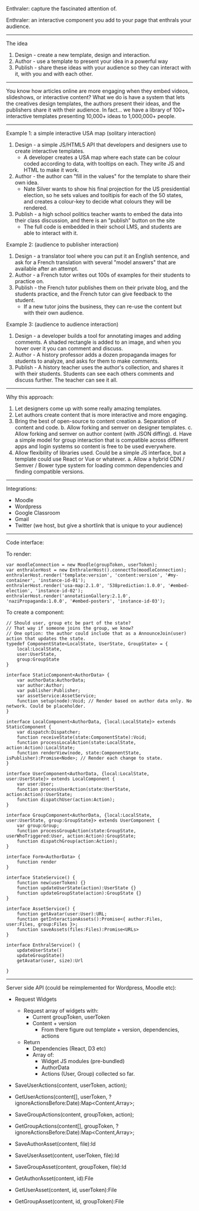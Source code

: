 Enthraler: capture the fascinated attention of.

Enthraler: an interactive component you add to your page that enthrals your audience.


---

The idea

1. Design - create a new template, design and interaction.
2. Author - use a template to present your idea in a powerful way
3. Publish - share these ideas with your audience so they can interact with it, with you and with each other.

---

You know how articles online are more engaging when they embed videos, slideshows, or interactive content?
What we do is have a system that lets the creatives design templates, the authors present their ideas, and the publishers share it with their audience.
In fact... we have a library of 100+ interactive templates presenting 10,000+ ideas to 1,000,000+ people.

---

Example 1: a simple interactive USA map (solitary interaction)

1. Design - a simple JS/HTML5 API that developers and designers use to create interactive templates.
    - A developer creates a USA map where each state can be colour coded according to data, with tooltips on each. They write JS and HTML to make it work.
2. Author - the author can "fill in the values" for the template to share their own idea.
    - Nate Silver wants to show his final projection for the US presidential election, so he sets values and tooltipis for each of the 50 states, and creates a colour-key to decide what colours they will be rendered.
3. Publish - a high school politics teacher wants to embed the data into their class discussion, and there is an "publish" button on the site
    - The full code is embedded in their school LMS, and students are able to interact with it.

Example 2: (audience to publisher interaction)

1. Design - a translator tool where you can put it an English sentence, and ask for a French translation with several "model answers" that are available after an attempt.
2. Author - a French tutor writes out 100s of examples for their students to practice on.
3. Publish - the French tutor publishes them on their private blog, and the students practice, and the French tutor can give feedback to the student.
    - If a new tutor joins the business, they can re-use the content but with their own audience.

Example 3: (audience to audience interaction)

1. Design - a developer builds a tool for annotating images and adding comments.  A shaded rectangle is added to an image, and when you hover over it you can comment and discuss.
2. Author - A history professor adds a dozen propaganda images for students to analyze, and asks for them to make comments.
3. Publish - A history teacher uses the author's collection, and shares it with their students. Students can see each others comments and discuss further. The teacher can see it all.

---

Why this approach:

1. Let designers come up with some really amazing templates.
2. Let authors create content that is more interactive and more engaging.
3. Bring the best of open-source to content creation
    a. Separation of content and code.
    b. Allow forking and semver on designer templates.
    c. Allow forking and semver on author content (with JSON diffing).
    d. Have a simple model for group interaction that is compatible across different apps and login systems so content is free to be used everywhere.
4. Allow flexibility of libraries used. Could be a simple JS interface, but a template could use React or Vue or whatever.
    a. Allow a hybrid CDN / Semver / Bower type system for loading common dependencies and finding compatible versions.

---

Integrations:

- Moodle
- Wordpress
- Google Classroom
- Gmail
- Twitter (we host, but give a shortlink that is unique to your audience)

---

Code interface:


To render:

```
var moodleConnection = new Moodle(groupToken, userToken);
var enthralerHost = new EnthralerHost().connectTo(moodleConnection);
enthralerHost.render('template:version', 'content:version', '#my-container', 'instance-id-01');
enthralerHost.render('usa-map:2.1.0', '538prediction:1.0.0', '#embed-election', 'instance-id-02');
enthralerHost.render('annotationGallery:2.1.0', 'naziPropaganda:1.0.0', '#embed-posters', 'instance-id-03');
```

To create a component:

```
// Should user, group etc be part of the state?
// That way if someone joins the group, we know?
// One option: the author could include that as a AnnounceJoin(user) action that updates the state.
typedef ComponentState<LocalState, UserState, GroupState> = {
    local:LocalState,
    user:UserState,
    group:GroupState
}

interface StaticComponent<AuthorData> {
    var authorData:AuthorData;
    var author:Author;
    var publisher:Publisher;
    var assetService:AssetService;
    function setup(node):Void; // Render based on author data only. No network. Could be placeholder.
}

interface LocalComponent<AuthorData, {local:LocalState}> extends StaticComponent {
    var dispatch:Dispatcher;
    function receiveState(state:ComponentState):Void;
    function processLocalAction(state:LocalState, action:Action):LocalState;
    function renderView(node, state:ComponentState, isPublisher):Promise<Node>; // Render each change to state.
}

interface UserComponent<AuthorData, {local:LocalState, user:UserState}> extends LocalComponent {
    var user:User;
    function processUserAction(state:UserState, action:Action):UserState;
    function dispatchUser(action:Action);
}

interface GroupComponent<AuthorData, {local:LocalState, user:UserState, group:GroupState}> extends UserComponent {
    var group:Group;
    function processGroupAction(state:GroupState, userWhoTriggered:User, action:Action):GroupState;
    function dispatchGroup(action:Action);
}

interface Form<AuthorData> {
    function render
}

interface StateService() {
    function new(userToken) {}
    function updateUserState(action):UserState {}
    function updateGroupState(action):GroupState {}
}

interface AssetService() {
    function getAvatar(user:User):URL;
    function getInteractionAssets():Promise<{ author:Files, user:Files, group:Files }>;
    function saveAssets(files:Files):Promise<URLs>
}

interface EnthralService() {
    updateUserState()
    updateGroupState()
    getAvatar(user, size):Url

}
```

---

Server side API (could be reimplemented for Wordpress, Moodle etc):

- Request Widgets
    - Request array of widgets with:
        - Current groupToken, userToken
        - Content + version
            - From there figure out template + version, dependencies, actions
    - Return
        - Dependencies (React, D3 etc)
        - Array of:
            - Widget JS modules (pre-bundled)
            - AuthorData
            - Actions (User, Group) collected so far.

- SaveUserActions(content, userToken, action);
- GetUserActions(content[], userToken, ?ignoreActionsBefore:Date):Map<Content,Array<Action>>;

- SaveGroupActions(content, groupToken, action);
- GetGroupActions(content[], groupToken, ?ignoreActionsBefore:Date):Map<Content,Array<Action>>;

- SaveAuthorAsset(content, file):Id
- SaveUserAsset(content, userToken, file):Id

- SaveGroupAsset(content, groupToken, file):Id
- GetAuthorAsset(content, id):File

- GetUserAsset(content, id, userToken):File
- GetGroupAsset(content, id, groupToken):File
